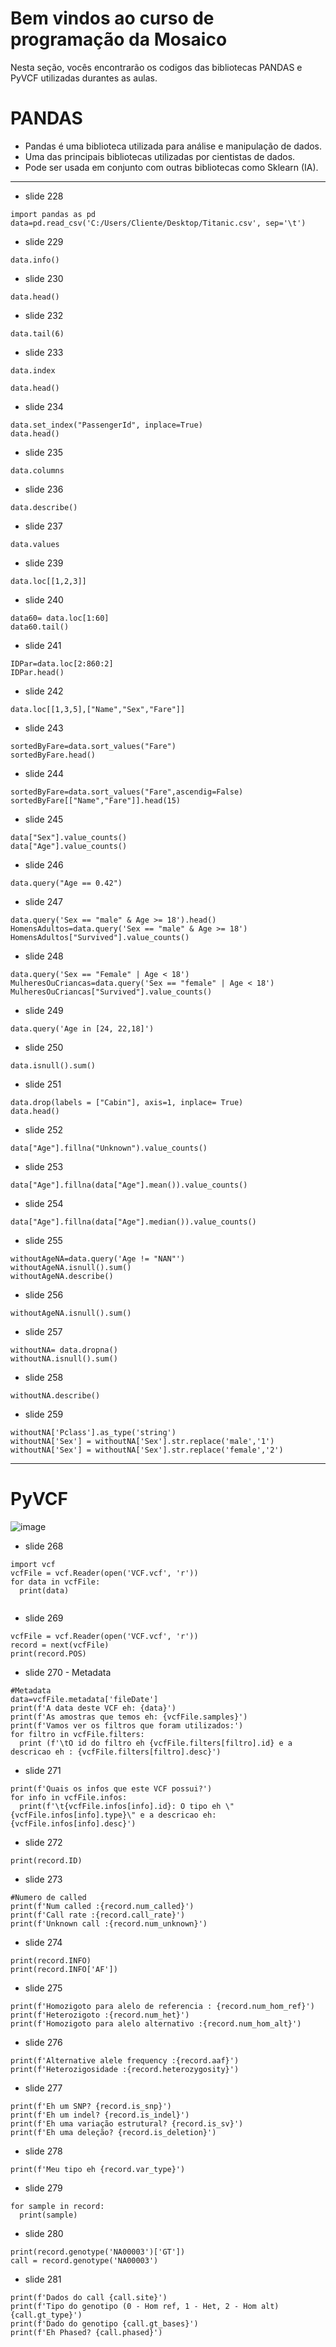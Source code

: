 # Bem vindos ao curso de programação da Mosaico

Nesta seção, vocês encontrarão os codigos das bibliotecas PANDAS e PyVCF utilizadas durantes as aulas.


# PANDAS

* Pandas é uma biblioteca utilizada para análise e manipulação de dados.
* Uma das principais bibliotecas utilizadas por cientistas de dados.
* Pode ser usada em conjunto com outras bibliotecas como Sklearn (IA).

***

* slide 228
```
import pandas as pd
data=pd.read_csv('C:/Users/Cliente/Desktop/Titanic.csv', sep='\t')
```
* slide 229
```
data.info()
```
* slide 230
```
data.head()
```
* slide 232
```
data.tail(6)
```
* slide 233
```
data.index

data.head()
```
* slide 234
```
data.set_index("PassengerId", inplace=True)
data.head()
```
* slide 235
```
data.columns
```
* slide 236
```
data.describe()
```
* slide 237
```
data.values
```
* slide 239
```
data.loc[[1,2,3]]
```
* slide 240
```
data60= data.loc[1:60]
data60.tail()
```
* slide 241
```
IDPar=data.loc[2:860:2]
IDPar.head()
```
* slide 242
```
data.loc[[1,3,5],["Name","Sex","Fare"]]
```
* slide 243
```
sortedByFare=data.sort_values("Fare")
sortedByFare.head()
```
* slide 244
```
sortedByFare=data.sort_values("Fare",ascendig=False)
sortedByFare[["Name","Fare"]].head(15)
```
* slide 245
```
data["Sex"].value_counts()
data["Age"].value_counts()
```
* slide 246
```
data.query("Age == 0.42")
```
* slide 247
```
data.query('Sex == "male" & Age >= 18').head()
HomensAdultos=data.query('Sex == "male" & Age >= 18')
HomensAdultos["Survived"].value_counts()
```
* slide 248
```
data.query('Sex == "Female" | Age < 18')
MulheresOuCriancas=data.query('Sex == "female" | Age < 18')
MulheresOuCriancas["Survived"].value_counts()
```
* slide 249
```
data.query('Age in [24, 22,18]')
```
* slide 250
```
data.isnull().sum()
```
* slide 251
```
data.drop(labels = ["Cabin"], axis=1, inplace= True)
data.head()
```
* slide 252
```
data["Age"].fillna("Unknown").value_counts()
```
* slide 253
```
data["Age"].fillna(data["Age"].mean()).value_counts()
```
* slide 254
```
data["Age"].fillna(data["Age"].median()).value_counts()
```
* slide 255
```
withoutAgeNA=data.query('Age != "NAN"')
withoutAgeNA.isnull().sum()
withoutAgeNA.describe()
```
* slide 256
```
withoutAgeNA.isnull().sum()
```
* slide 257
```
withoutNA= data.dropna()
withoutNA.isnull().sum()
```
* slide 258
```
withoutNA.describe()
```
* slide 259
```
withoutNA['Pclass'].as_type('string')
withoutNA['Sex'] = withoutNA['Sex'].str.replace('male','1')
withoutNA['Sex'] = withoutNA['Sex'].str.replace('female','2')
```
***

# PyVCF

![image](https://user-images.githubusercontent.com/11162991/117059386-25244b80-acf6-11eb-862f-ea51582e70bb.png)


* slide 268
```
import vcf
vcfFile = vcf.Reader(open('VCF.vcf', 'r'))
for data in vcfFile:
  print(data)
  
```
* slide 269
```
vcfFile = vcf.Reader(open('VCF.vcf', 'r'))
record = next(vcfFile)
print(record.POS)
```

* slide 270 - Metadata
```
#Metadata
data=vcfFile.metadata['fileDate']
print(f'A data deste VCF eh: {data}')
print(f'As amostras que temos eh: {vcfFile.samples}')
print(f'Vamos ver os filtros que foram utilizados:')
for filtro in vcfFile.filters:
  print (f'\tO id do filtro eh {vcfFile.filters[filtro].id} e a descricao eh : {vcfFile.filters[filtro].desc}')

```

* slide 271
```
print(f'Quais os infos que este VCF possui?')
for info in vcfFile.infos:
  print(f'\t{vcfFile.infos[info].id}: O tipo eh \"{vcfFile.infos[info].type}\" e a descricao eh: {vcfFile.infos[info].desc}')

```

* slide 272
```
print(record.ID)
```

* slide 273
```
#Numero de called
print(f'Num called :{record.num_called}')
print(f'Call rate :{record.call_rate}')
print(f'Unknown call :{record.num_unknown}')
```

* slide 274
```
print(record.INFO)
print(record.INFO['AF'])
```
* slide 275
```
print(f'Homozigoto para alelo de referencia : {record.num_hom_ref}')
print(f'Heterozigoto :{record.num_het}')
print(f'Homozigoto para alelo alternativo :{record.num_hom_alt}')
```

* slide 276
```
print(f'Alternative alele frequency :{record.aaf}')
print(f'Heterozigosidade :{record.heterozygosity}')
```

* slide 277
```
print(f'Eh um SNP? {record.is_snp}')
print(f'Eh um indel? {record.is_indel}')
print(f'Eh uma variação estrutural? {record.is_sv}')
print(f'Eh uma deleção? {record.is_deletion}')
```

* slide 278
```
print(f'Meu tipo eh {record.var_type}')
```

* slide 279
```
for sample in record:
  print(sample)
```

* slide 280
```
print(record.genotype('NA00003')['GT'])
call = record.genotype('NA00003')
```

* slide 281
```
print(f'Dados do call {call.site}')
print(f'Tipo do genotipo (0 - Hom ref, 1 - Het, 2 - Hom alt) {call.gt_type}')
print(f'Dado do genotipo {call.gt_bases}')
print(f'Eh Phased? {call.phased}')
```




